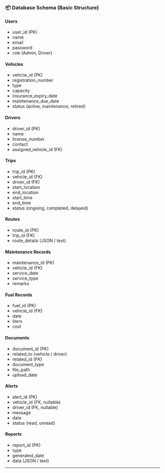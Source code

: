 

### 📦 Database Schema (Basic Structure)

#### **Users**
- user_id (PK)
- name
- email
- password
- role (Admin, Driver)

#### **Vehicles**
- vehicle_id (PK)
- registration_number
- type
- capacity
- insurance_expiry_date
- maintenance_due_date
- status (active, maintenance, retired)

#### **Drivers**
- driver_id (PK)
- name
- license_number
- contact
- assigned_vehicle_id (FK)

#### **Trips**
- trip_id (PK)
- vehicle_id (FK)
- driver_id (FK)
- start_location
- end_location
- start_time
- end_time
- status (ongoing, completed, delayed)

#### **Routes**
- route_id (PK)
- trip_id (FK)
- route_details (JSON / text)

#### **Maintenance Records**
- maintenance_id (PK)
- vehicle_id (FK)
- service_date
- service_type
- remarks

#### **Fuel Records**
- fuel_id (PK)
- vehicle_id (FK)
- date
- liters
- cost

#### **Documents**
- document_id (PK)
- related_to (vehicle / driver)
- related_id (FK)
- document_type
- file_path
- upload_date

#### **Alerts**
- alert_id (PK)
- vehicle_id (FK, nullable)
- driver_id (FK, nullable)
- message
- date
- status (read, unread)

#### **Reports**
- report_id (PK)
- type
- generated_date
- data (JSON / text)

---

